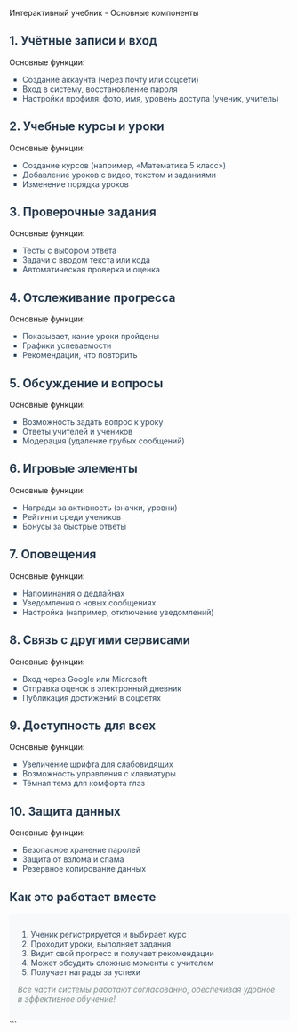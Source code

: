 Интерактивный учебник - Основные компоненты
<h2 style="color: #2c3e50;">1. Учётные записи и вход</h2>
Основные функции:

<ul style="color: #34495e; list-style-type: square;"> <li>Создание аккаунта (через почту или соцсети)</li> <li>Вход в систему, восстановление пароля</li> <li>Настройки профиля: фото, имя, уровень доступа (ученик, учитель)</li> </ul>
<h2 style="color: #2c3e50;">2. Учебные курсы и уроки</h2>
Основные функции:

<ul style="color: #34495e; list-style-type: square;"> <li>Создание курсов (например, «Математика 5 класс»)</li> <li>Добавление уроков с видео, текстом и заданиями</li> <li>Изменение порядка уроков</li> </ul>
<h2 style="color: #2c3e50;">3. Проверочные задания</h2>
Основные функции:

<ul style="color: #34495e; list-style-type: square;"> <li>Тесты с выбором ответа</li> <li>Задачи с вводом текста или кода</li> <li>Автоматическая проверка и оценка</li> </ul>
<h2 style="color: #2c3e50;">4. Отслеживание прогресса</h2>
Основные функции:

<ul style="color: #34495e; list-style-type: square;"> <li>Показывает, какие уроки пройдены</li> <li>Графики успеваемости</li> <li>Рекомендации, что повторить</li> </ul>
<h2 style="color: #2c3e50;">5. Обсуждение и вопросы</h2>
Основные функции:

<ul style="color: #34495e; list-style-type: square;"> <li>Возможность задать вопрос к уроку</li> <li>Ответы учителей и учеников</li> <li>Модерация (удаление грубых сообщений)</li> </ul>
<h2 style="color: #2c3e50;">6. Игровые элементы</h2>
Основные функции:

<ul style="color: #34495e; list-style-type: square;"> <li>Награды за активность (значки, уровни)</li> <li>Рейтинги среди учеников</li> <li>Бонусы за быстрые ответы</li> </ul>
<h2 style="color: #2c3e50;">7. Оповещения</h2>
Основные функции:

<ul style="color: #34495e; list-style-type: square;"> <li>Напоминания о дедлайнах</li> <li>Уведомления о новых сообщениях</li> <li>Настройка (например, отключение уведомлений)</li> </ul>
<h2 style="color: #2c3e50;">8. Связь с другими сервисами</h2>
Основные функции:

<ul style="color: #34495e; list-style-type: square;"> <li>Вход через Google или Microsoft</li> <li>Отправка оценок в электронный дневник</li> <li>Публикация достижений в соцсетях</li> </ul>
<h2 style="color: #2c3e50;">9. Доступность для всех</h2>
Основные функции:

<ul style="color: #34495e; list-style-type: square;"> <li>Увеличение шрифта для слабовидящих</li> <li>Возможность управления с клавиатуры</li> <li>Тёмная тема для комфорта глаз</li> </ul>
<h2 style="color: #2c3e50;">10. Защита данных</h2>
Основные функции:

<ul style="color: #34495e; list-style-type: square;"> <li>Безопасное хранение паролей</li> <li>Защита от взлома и спама</li> <li>Резервное копирование данных</li> </ul>
<h2 style="color: #2c3e50;">Как это работает вместе</h2>
<div style="background-color: #f8f9fa; padding: 15px; border-radius: 5px;"> <ol style="color: #34495e;"> <li>Ученик регистрируется и выбирает курс</li> <li>Проходит уроки, выполняет задания</li> <li>Видит свой прогресс и получает рекомендации</li> <li>Может обсудить сложные моменты с учителем</li> <li>Получает награды за успехи</li> </ol> <p style="color: #7f8c8d; font-style: italic;">Все части системы работают согласованно, обеспечивая удобное и эффективное обучение!</p> </div> ```

